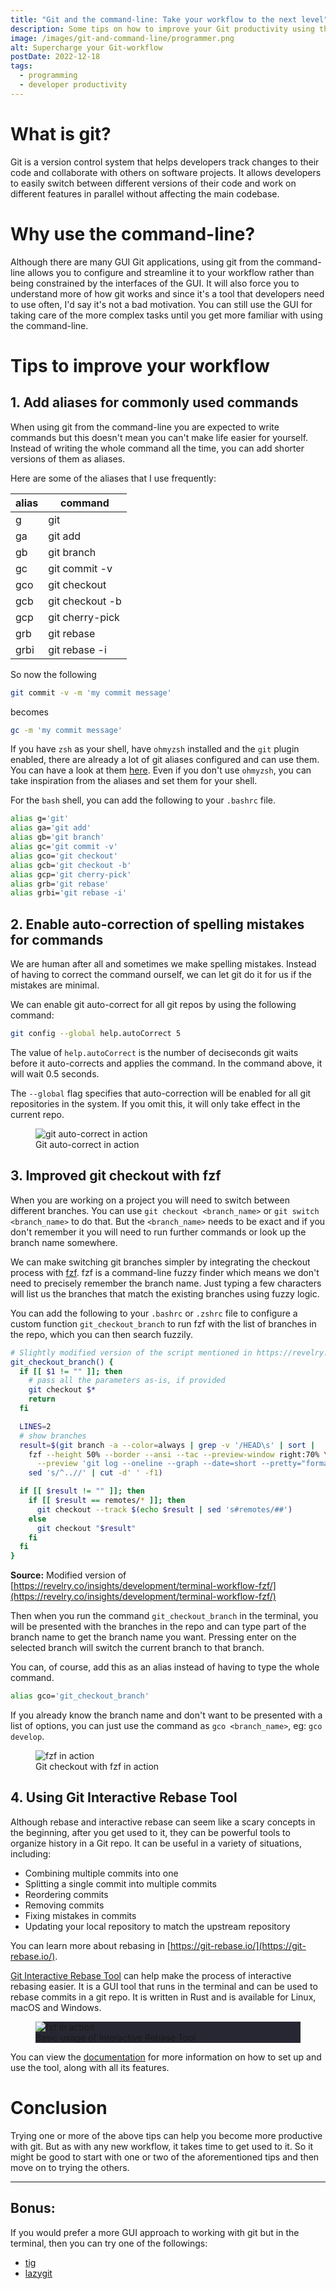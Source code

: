 ```yaml
---
title: "Git and the command-line: Take your workflow to the next level"
description: Some tips on how to improve your Git productivity using the command-line
image: /images/git-and-command-line/programmer.png
alt: Supercharge your Git-workflow
postDate: 2022-12-18
tags:
  - programming
  - developer productivity
---
```


# What is git?
Git is a version control system that helps developers track changes to their code and collaborate with others on software projects. It allows developers to easily switch between different versions of their code and work on different features in parallel without affecting the main codebase.

# Why use the command-line?
Although there are many GUI Git applications, using git from the command-line allows you to configure and streamline it to your workflow rather than being constrained by the interfaces of the GUI. It will also force you to understand more of how git works and since it's a tool that developers need to use often, I'd say it's not a bad motivation. You can still use the GUI for taking care of the more complex tasks until you get more familiar with using the command-line.

# Tips to improve your workflow

## 1\. Add aliases for commonly used commands

When using git from the command-line you are expected to write commands but this doesn't mean you can't make life easier for yourself. Instead of writing the whole command all the time, you can add shorter versions of them as aliases.

Here are some of the aliases that I use frequently:

<div class="flex justify-center">
  <table class="table-auto justify-center mb-4 w-1/2">
    <thead>
      <tr>
        <th>alias</th>
        <th>command</th>
      </tr>
    </thead>
    <tbody class="font-mono">
      <tr>
        <td>g</td>
        <td>git</td>
      </tr>
      <tr>
        <td>ga</td>
        <td>git add</td>
      </tr>
      <tr>
        <td>gb</td>
        <td>git branch</td>
      </tr>
      <tr>
        <td>gc</td>
        <td>git commit -v</td>
      </tr>
      <tr>
        <td>gco</td>
        <td>git checkout</td>
      </tr>
      <tr>
        <td>gcb</td>
        <td>git checkout -b</td>
      </tr>
      <tr>
        <td>gcp</td>
        <td>git cherry-pick</td>
      </tr>
      <tr>
        <td>grb</td>
        <td>git rebase</td>
      </tr>
      <tr>
        <td>grbi</td>
        <td>git rebase -i</td>
      </tr>
    </tbody>
  </table>
</div>

So now the following

```bash
git commit -v -m 'my commit message'
```

becomes

```bash
gc -m 'my commit message'
```

If you have `zsh` as your shell, have `ohmyzsh` installed and the `git` plugin enabled, there are already a lot of git aliases configured and can use them. You can have a look at them [here](https://github.com/ohmyzsh/ohmyzsh/blob/master/plugins/git/git.plugin.zsh). Even if you don't use `ohmyzsh`, you can take inspiration from the aliases and set them for your shell.

For the `bash` shell, you can add the following to your `.bashrc` file.

```bash
alias g='git'
alias ga='git add'
alias gb='git branch'
alias gc='git commit -v'
alias gco='git checkout'
alias gcb='git checkout -b'
alias gcp='git cherry-pick'
alias grb='git rebase'
alias grbi='git rebase -i'
```

## 2\. Enable auto-correction of spelling mistakes for commands

We are human after all and sometimes we make spelling mistakes. Instead of having to correct the command ourself, we can let git do it for us if the mistakes are minimal.

We can enable git auto-correct for all git repos by using the following command:

```bash
git config --global help.autoCorrect 5
```

The value of `help.autoCorrect` is the number of deciseconds git waits before it auto-corrects and applies the command. In the command above, it will wait 0.5 seconds.

The `--global` flag specifies that auto-correction will be enabled for all git repositories in the system. If you omit this, it will only take effect in the current repo.

<figure class="image">
  <img src="/images/git-and-command-line/git-autocorrect.png" alt="git auto-correct in action"/>
  <figcaption>Git auto-correct in action</figcaption>
</figure>

## 3\. Improved git checkout with fzf

When you are working on a project you will need to switch between different branches. You can use `git checkout <branch_name>` or `git switch <branch_name>` to do that. But the `<branch_name>` needs to be exact and if you don't remember it you will need to run further commands or look up the branch name somewhere.

We can make switching git branches simpler by integrating the checkout process with [fzf](https://github.com/junegunn/fzf). fzf is a command-line fuzzy finder which means we don't need to precisely remember the branch name. Just typing a few characters will list us the branches that match the existing branches using fuzzy logic.

You can add the following to your `.bashrc` or `.zshrc` file to configure a custom function `git_checkout_branch` to run fzf with the list of branches in the repo, which you can then search fuzzily.

```bash
# Slightly modified version of the script mentioned in https://revelry.co/insights/development/terminal-workflow-fzf/
git_checkout_branch() {
  if [[ $1 != "" ]]; then
    # pass all the parameters as-is, if provided
    git checkout $*
    return
  fi

  LINES=2
  # show branches
  result=$(git branch -a --color=always | grep -v '/HEAD\s' | sort |
    fzf --height 50% --border --ansi --tac --preview-window right:70% \
      --preview 'git log --oneline --graph --date=short --pretty="format:%C(auto)%cd %h%d %s" $(sed s/^..// <<< {} | cut -d" " -f1) | head -'$LINES |
    sed 's/^..//' | cut -d' ' -f1)

  if [[ $result != "" ]]; then
    if [[ $result == remotes/* ]]; then
      git checkout --track $(echo $result | sed 's#remotes/##')
    else
      git checkout "$result"
    fi
  fi
}
```
**Source:** Modified version of [https://revelry.co/insights/development/terminal-workflow-fzf/](https://revelry.co/insights/development/terminal-workflow-fzf/)

Then when you run the command `git_checkout_branch` in the terminal, you will be presented with the branches in the repo and can type part of the branch name to get the branch name you want. Pressing enter on the selected branch will switch the current branch to that branch.

You can, of course, add this as an alias instead of having to type the whole command.

```bash
alias gco='git_checkout_branch'
```

If you already know the branch name and don't want to be presented with a list of options, you can just use the command as `gco <branch_name>`, eg: `gco develop`.

<figure class="image">
  <img src="/images/git-and-command-line/git-checkout-fzf.gif" alt="fzf in action"/>
  <figcaption>Git checkout with fzf in action</figcaption>
</figure>

## 4\. Using Git Interactive Rebase Tool

Although rebase and interactive rebase can seem like a scary concepts in the beginning, after you get used to it, they can be powerful tools to organize history in a Git repo. It can be useful in a variety of situations, including:

<ul class="list">
  <li>Combining multiple commits into one</li>
  <li>Splitting a single commit into multiple commits</li>
  <li>Reordering commits</li>
  <li>Removing commits</li>
  <li>Fixing mistakes in commits</li>
  <li>Updating your local repository to match the upstream repository</li>
</ul>

You can learn more about rebasing in [https://git-rebase.io/](https://git-rebase.io/).

[Git Interactive Rebase Tool](https://github.com/MitMaro/git-interactive-rebase-tool) can help make the process of interactive rebasing easier. It is a GUI tool that runs in the terminal and can be used to rebase commits in a git repo. It is written in Rust and is available for Linux, macOS and Windows.

<figure class="image" style="background: #272733">
  <img src="/images/git-and-command-line/interactive-rebase-tool.gif" alt="fzf in action"/>
  <figcaption>Basic usage of Interactive Rebase Tool</figcaption>
</figure>

You can view the [documentation](https://mitmaro.github.io/git-interactive-rebase-tool/) for more information on how to set up and use the tool, along with all its features.

# Conclusion

Trying one or more of the above tips can help you become more productive with git. But as with any new workflow, it takes time to get used to it. So it might be good to start with one or two of the aforementioned tips and then move on to trying the others.

<hr>

## Bonus:

If you would prefer a more GUI approach to working with git but in the terminal, then you can try one of the followings:

<ul class="list">
  <li><a href="https://github.com/jonas/tig">tig</a></li>
  <li><a href="https://github.com/jesseduffield/lazygit">lazygit</a></li>
</ul>
